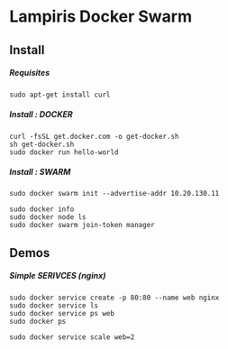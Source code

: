 # Lampiris Docker Swarm 

## Install 

##### Requisites
```
sudo apt-get install curl
```

##### Install : DOCKER
```
curl -fsSL get.docker.com -o get-docker.sh
sh get-docker.sh
sudo docker run hello-world
```

##### Install : SWARM
```
sudo docker swarm init --advertise-addr 10.20.130.11

sudo docker info
sudo docker node ls
sudo docker swarm join-token manager
```

## Demos

##### Simple SERIVCES (nginx)
```
sudo docker service create -p 80:80 --name web nginx
sudo docker service ls
sudo docker service ps web
sudo docker ps

sudo docker service scale web=2
```

